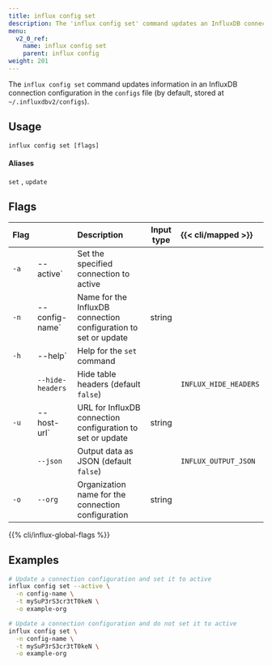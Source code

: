 ```yaml
---
title: influx config set
description: The 'influx config set' command updates an InfluxDB connection configuration.
menu:
  v2_0_ref:
    name: influx config set
    parent: influx config
weight: 201
---
```


The `influx config set` command updates information in an InfluxDB connection
configuration in the `configs` file (by default, stored at `~/.influxdbv2/configs`).

## Usage
```
influx config set [flags]
```

#### Aliases
`set` , `update`

## Flags
| Flag |                  | Description                                                     | Input type  | {{< cli/mapped >}}    |
|:---- |:---              |:-----------                                                     |:----------: |:------------------    |
| `-a` | --active`        | Set the specified connection to active                          |             |                       |
| `-n` | --config-name`   | Name for the InfluxDB connection configuration to set or update | string      |                       |
| `-h` | --help`          | Help for the `set` command                                      |             |                       |
|      | `--hide-headers` | Hide table headers (default `false`)                            |             | `INFLUX_HIDE_HEADERS` |
| `-u` | --host-url`      | URL for InfluxDB connection configuration to set or update      | string      |                       |
|      | `--json`         | Output data as JSON (default `false`)                           |             | `INFLUX_OUTPUT_JSON`  |
| `-o` | `--org`          | Organization name for the connection configuration              | string      |                       |

{{% cli/influx-global-flags %}}

## Examples
```sh
# Update a connection configuration and set it to active
influx config set --active \
  -n config-name \
  -t mySuP3rS3cr3tT0keN \
  -o example-org

# Update a connection configuration and do not set it to active
influx config set \
  -n config-name \
  -t mySuP3rS3cr3tT0keN \
  -o example-org
```
